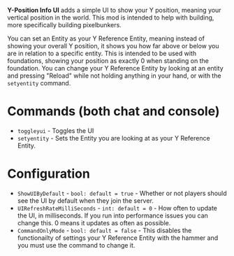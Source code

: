 **Y-Position Info UI** adds a simple UI to show your Y position, meaning your vertical position in the world. This mod is intended to help with building, more specifically building pixelbunkers. 

You can set an Entity as your Y Reference Entity, meaning instead of showing your overall Y position, it shows you how far above or below you are in relation to a specific entity. This is intended to be used with foundations, showing your position as exactly 0 when standing on the foundation. You can change your Y Reference Entity by looking at an entity and pressing "Reload" while not holding anything in your hand, or with the `setyentity` command. 

# Commands (both chat and console)
* `toggleyui` - Toggles the UI
* `setyentity` - Sets the Entity you are looking at as your Y Reference Entity.

# Configuration
* `ShowUIByDefault` - `bool: default = true` - Whether or not players should see the UI by default when they join the server.
*  `UIRefreshRateMilliSeconds` - `int: default = 0` - How often to update the UI, in milliseconds. If you run into performance issues you can change this. 0 means it updates as often as possible.  
*  `CommandOnlyMode` - `bool: default = false` - This disables the functionailty of settings your Y Reference Entity with the hammer and you must use the command to change it.